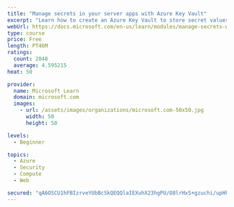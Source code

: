 ```yaml
---
title: "Manage secrets in your server apps with Azure Key Vault"
excerpt: "Learn how to create an Azure Key Vault to store secret values and how to enable secure access to the vault."
webUrl: https://docs.microsoft.com/en-us/learn/modules/manage-secrets-with-azure-key-vault/
type: course
price: Free
length: PT46M
ratings:
  count: 2048
  average: 4.595215
heat: 50

provider:
  name: Microsoft Learn
  domain: microsoft.com
  images:
    - url: /assets/images/organizations/microsoft.com-50x50.jpg
      width: 50
      height: 50

levels:
  - Beginner

topics:
  - Azure
  - Security
  - Compute
  - Web

secured: "qA6OSCU1hFBIzrveYUbBcSkQEQQlaIEXuhX23hgPU/O8lrHxS+gzuchi/upHh8K/UwecDBVBYcj1T6I3+xpTh5yD+9TgO2br2byPjpa9MZRNYBgsAPVlrvVDeB6Ra+bkLciz5Eoa0XzhI/tW40eBkwewc0J9vH/IZQFZkj2a3ceuqqkiEDNc1Vu+NBtFoI9PJLpu2JuVuMg7eCq1g3yW3MHCfUEjw2PeyHA5fKD/9Y2n9guRnvLYoJny23TfuDoOihGfiNVGz4DlCJDOd+Cb9N4im6om8rErZIo8qegqbMBl494T+xTkkxxTukPT9F3DDuUVAwO/Yj5q112b7LU9yhifHt6VekIWbIxtNHh6/7tY6ndwenFoRwH2efvf5W2jLApcNYngsMgQnToZuMS+/a9+pOLA7FsdYvcRUncDPFk=;4do3yvD5MSsINII9cZz/LQ=="
---
```


